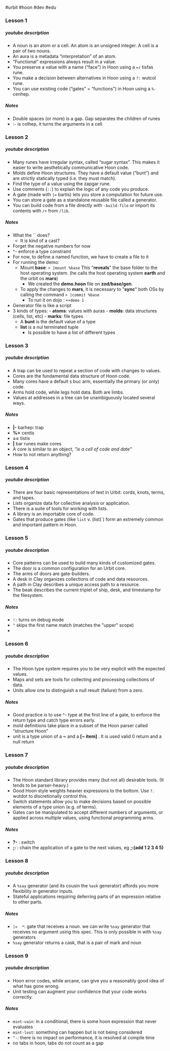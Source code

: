 #urbit #hoon #dev #edu

### Lesson 1
##### youtube description
- A noun is an atom or a cell. An atom is an unsigned integer. A cell is a pair of two nouns. 
- An aura is a metadata “interpretation” of an atom. 
- “Functional” expressions always result in a value. 
- You preserve a value with a name (“face”) in Hoon using a `=/` tisfas rune. 
- You make a decision between alternatives in Hoon using a `?:` wutcol rune. 
- You can use existing code (“gates” = “functions”) in Hoon using a `%-` cenhep.

##### Notes
- Double spaces (or more) is a gap. Gap separates the children of runes
- :- is colhep, it turns the arguments in a cell


### Lesson 2
##### youtube description
- Many runes have irregular syntax, called “sugar syntax”. This makes it easier to write aesthetically communicative Hoon code. 
- Molds define Hoon structures. They have a default value (“bunt”) and are strictly statically typed (i.e. they must match).  
- Find the type of a value using the zapgar rune.  
- Use comments (`::`) to explain the logic of any code you produce.  
- A gate (made with `|=` bartis) lets you store a computation for future use.  
- You can store a gate as a standalone reusable file called a generator.  
- You can build code from a file directly with `-build-file` or import its contents with `/+` from `/lib`.

##### Notes
- What the \`\` does?
	- It is kind of a cast?
- Forget the negative numbers for now
- ^-  enforce a type constraint
- For now, to define a named function, we have to create a file to it
- For running the demo:
	- Mount __base__: 
	 ```> |mount %base```
	  This "__reveals__" the base folder to the host operating system. (he calls the host operating system __earth__ and the urbit os __mars__)
	   - We created the __demo.hoon__ file on __zod/base/gen__.
	- To apply the changes to __mars__, it is necessary to "__sync__" both OSs by calling the command
	 ```> |commit %base```
	  - To run it on dojo : `++demo 1`
- Generator file is like a script
- 3 kinds of types:
	  - __atoms__: values with auras
	  - __molds__: data structures (cells, list, etc)
	  - __marks__: file types
   - A __bunt__ is the default value of a type
   - __list__ is a nul terminated tuple
	   - Is possible to have a list of different types

### Lesson 3

##### youtube description
- A trap can be used to repeat a section of code with changes to values. 
- Cores are the fundamental data structure of Hoon code.  
- Many cores have a default `$` buc arm, essentially the primary (or only) code.  
- Arms hold code, while legs hold data. Both are limbs.  
- Values at addresses in a tree can be unambiguously located several ways.

##### Notes

- __|-__ barhep: trap
- __%=__ centis
- __==__ tistis
- __|__ bar runes make cores
- A core is similar to an object, _"is a cell of code and date"_
- How to not return anything?


### Lesson 4
##### youtube description
- There are four basic representations of text in Urbit: cords, knots, terms, and tapes. 
- Lists organize data for collective analysis or application.  
- There is a suite of tools for working with lists.  
- A library is an importable core of code. 
- Gates that produce gates (like `list` v. (list)`) form an extremely common and important pattern in Hoon.


### Lesson 5
##### youtube description
- Core patterns can be used to build many kinds of customized gates. 
- The door is a common configuration for an Urbit core.  
- The arms of doors are gate-builders.  
- A desk in Clay organizes collections of code and data resources.  
- A path in Clay describes a unique access path to a resource.  
- The beak describes the current triplet of ship, desk, and timestamp for the filesystem.
##### Notes
- `!:` turns on debug mode
- `^` skips the first name match (matches the "upper" scope)
-  

### Lesson 6
##### youtube description
- The Hoon type system requires you to be very explicit with the expected values. 
- Maps and sets are tools for collecting and processing collections of data.  
- Units allow one to distinguish a null result (failure) from a zero.

##### Notes
- Good practice is to use ^- type at the first line of a gate, to enforce the return type and catch type errors early.
- mold definitions take place in a subset of the Hoon parser called “structure Hoon”
- unit is a type union of a __~__ and a __[~ item]__ . It is used valid 0 return and a null return

### Lesson 7
##### youtube description
- The Hoon standard library provides many (but not all) desirable tools. (It tends to be parser-heavy.) 
- Good Hoon style weights heavier expressions to the bottom. Use `?.` wutdot to discretionally control this.  
- Switch statements allow you to make decisions based on possible elements of a type union (e.g. of terms).  
- Gates can be manipulated to accept different numbers of arguments, or applied across multiple values, using functional programming arms.
##### Notes
- __?-__ : switch
- __;:__ : chain the application of a gate to the next values, eg __;:(add 1 2 3 4 5)__


### Lesson 8
##### youtube description
- A `%say` generator (and its cousin the `%ask` generator) affords you more flexibility in generator inputs. 
- Stateful applications requiring deferring parts of an expression relative to other parts.

##### Notes
- `|=  *`: gate that receives a noun. we can write `%say` generator that receives no argument using this spec. This is only possible in with `%say` generators
- `%say` generator returns a cask, that is a pair of mark and noun


### Lesson 9
##### youtube description
- Hoon error codes, while arcane, can give you a reasonably good idea of what has gone wrong. 
- Unit testing can augment your confidence that your code works correctly.
##### Notes
- `mint-vain`: in a conditional, there is some hoon expression that never evaluates
- `mint-lost`: something can happen but is not being considered
- `^-`: there is no impact on performance, it is resolved at compile time
- no tabs in hoon, tabs do not count as a gap

##